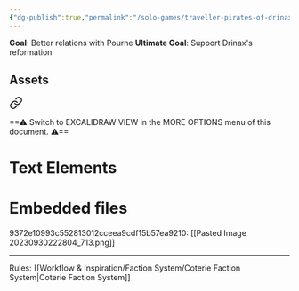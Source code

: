 ```yaml
---
{"dg-publish":true,"permalink":"/solo-games/traveller-pirates-of-drinax/play/factions/p-cs-faction/"}
---
```


**Goal**: Better relations with Pourne
**Ultimate Goal**: Support Drinax's reformation
## Assets

<div class="transclusion internal-embed is-loaded"><a class="markdown-embed-link" href="/solo-games/traveller-pirates-of-drinax/play/asset-networks/" aria-label="Open link"><svg xmlns="http://www.w3.org/2000/svg" width="24" height="24" viewBox="0 0 24 24" fill="none" stroke="currentColor" stroke-width="2" stroke-linecap="round" stroke-linejoin="round" class="svg-icon lucide-link"><path d="M10 13a5 5 0 0 0 7.54.54l3-3a5 5 0 0 0-7.07-7.07l-1.72 1.71"></path><path d="M14 11a5 5 0 0 0-7.54-.54l-3 3a5 5 0 0 0 7.07 7.07l1.71-1.71"></path></svg></a><div class="markdown-embed">




==⚠  Switch to EXCALIDRAW VIEW in the MORE OPTIONS menu of this document. ⚠==


# Text Elements

# Embedded files
9372e10993c552813012cceea9cdf15b57ea9210: [[Pasted Image 20230930222804_713.png]]



</div></div>



---
Rules: [[Workflow & Inspiration/Faction System/Coterie Faction System\|Coterie Faction System]]